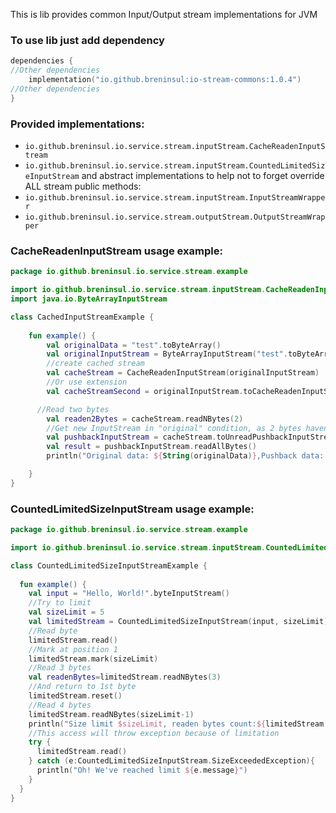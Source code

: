This is lib provides common Input/Output stream implementations for JVM


### To use lib just add dependency

````kotlin
dependencies {
//Other dependencies
    implementation("io.github.breninsul:io-stream-commons:1.0.4")
//Other dependencies
}
````

### Provided implementations:
- `io.github.breninsul.io.service.stream.inputStream.CacheReadenInputStream`
- `io.github.breninsul.io.service.stream.inputStream.CountedLimitedSizeInputStream`
  and abstract implementations to help not to forget override ALL stream public methods:
- `io.github.breninsul.io.service.stream.inputStream.InputStreamWrapper`
- `io.github.breninsul.io.service.stream.outputStream.OutputStreamWrapper`

### CacheReadenInputStream usage example:
````kotlin
package io.github.breninsul.io.service.stream.example

import io.github.breninsul.io.service.stream.inputStream.CacheReadenInputStream
import java.io.ByteArrayInputStream

class CachedInputStreamExample {
    
    fun example() {
        val originalData = "test".toByteArray()
        val originalInputStream = ByteArrayInputStream("test".toByteArray())
        //create cached stream
        val cacheStream = CacheReadenInputStream(originalInputStream)
        //Or use extension
        val cacheStreamSecond = originalInputStream.toCacheReadenInputStream()

      //Read two bytes
        val readen2Bytes = cacheStream.readNBytes(2)
        //Get new InputStream in "original" condition, as 2 bytes haven't been readen
        val pushbackInputStream = cacheStream.toUnreadPushbackInputStream()
        val result = pushbackInputStream.readAllBytes()
        println("Original data: ${String(originalData)},Pushback data: ${String(result)},Readen 2 bytes: ${String(readen2Bytes)}")

    }
}
````

### CountedLimitedSizeInputStream usage example:
````kotlin
package io.github.breninsul.io.service.stream.example

import io.github.breninsul.io.service.stream.inputStream.CountedLimitedSizeInputStream

class CountedLimitedSizeInputStreamExample {
  
  fun example() {
    val input = "Hello, World!".byteInputStream()
    //Try to limit
    val sizeLimit = 5
    val limitedStream = CountedLimitedSizeInputStream(input, sizeLimit)
    //Read byte
    limitedStream.read()
    //Mark at position 1
    limitedStream.mark(sizeLimit)
    //Read 3 bytes
    val readenBytes=limitedStream.readNBytes(3)
    //And return to 1st byte
    limitedStream.reset()
    //Read 4 bytes
    limitedStream.readNBytes(sizeLimit-1)
    println("Size limit $sizeLimit, readen bytes count:${limitedStream.bytesRead()}, expected $sizeLimit")
    //This access will throw exception because of limitation
    try {
      limitedStream.read()
    } catch (e:CountedLimitedSizeInputStream.SizeExceededException){
      println("Oh! We've reached limit ${e.message}")
    }
  }
}
````